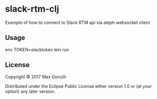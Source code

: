 # slack-rtm-clj

Example of how to connect to Slack RTM api via aleph websocket client

## Usage

env TOKEN=slacktoken lein run

## License

Copyright © 2017 Max Gonzih

Distributed under the Eclipse Public License either version 1.0 or (at
your option) any later version.
